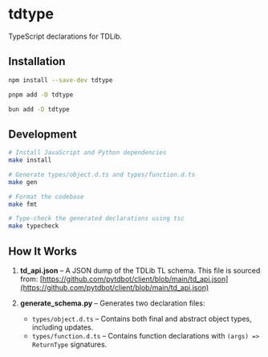 # tdtype

TypeScript declarations for TDLib.

## Installation

```bash
npm install --save-dev tdtype

pnpm add -D tdtype

bun add -D tdtype
```

## Development

```bash
# Install JavaScript and Python dependencies
make install

# Generate types/object.d.ts and types/function.d.ts
make gen

# Format the codebase
make fmt

# Type-check the generated declarations using tsc
make typecheck
```

## How It Works

1. **td_api.json** – A JSON dump of the TDLib TL schema. This file is sourced from:
   [https://github.com/pytdbot/client/blob/main/td_api.json](https://github.com/pytdbot/client/blob/main/td_api.json)

2. **generate_schema.py** – Generates two declaration files:
   - `types/object.d.ts` – Contains both final and abstract object types, including updates.
   - `types/function.d.ts` – Contains function declarations with `(args) => ReturnType` signatures.
